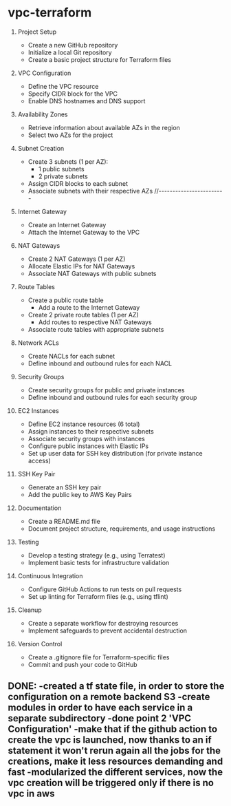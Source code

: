 # vpc-terraform
1. Project Setup
   - Create a new GitHub repository
   - Initialize a local Git repository
   - Create a basic project structure for Terraform files

2. VPC Configuration
   - Define the VPC resource
   - Specify CIDR block for the VPC
   - Enable DNS hostnames and DNS support
3. Availability Zones
   - Retrieve information about available AZs in the region
   - Select two AZs for the project

4. Subnet Creation
   - Create 3 subnets (1 per AZ):
     - 1 public subnets 
     - 2 private subnets 
   - Assign CIDR blocks to each subnet
   - Associate subnets with their respective AZs
//------------------------

5. Internet Gateway
   - Create an Internet Gateway
   - Attach the Internet Gateway to the VPC

6. NAT Gateways
   - Create 2 NAT Gateways (1 per AZ)
   - Allocate Elastic IPs for NAT Gateways
   - Associate NAT Gateways with public subnets

7. Route Tables
   - Create a public route table
     - Add a route to the Internet Gateway
   - Create 2 private route tables (1 per AZ)
     - Add routes to respective NAT Gateways
   - Associate route tables with appropriate subnets

8. Network ACLs
   - Create NACLs for each subnet
   - Define inbound and outbound rules for each NACL

9. Security Groups
   - Create security groups for public and private instances
   - Define inbound and outbound rules for each security group

10. EC2 Instances
    - Define EC2 instance resources (6 total)
    - Assign instances to their respective subnets
    - Associate security groups with instances
    - Configure public instances with Elastic IPs
    - Set up user data for SSH key distribution (for private instance access)

11. SSH Key Pair
    - Generate an SSH key pair
    - Add the public key to AWS Key Pairs

17. Documentation
    - Create a README.md file
    - Document project structure, requirements, and usage instructions

18. Testing
    - Develop a testing strategy (e.g., using Terratest)
    - Implement basic tests for infrastructure validation

19. Continuous Integration
    - Configure GitHub Actions to run tests on pull requests
    - Set up linting for Terraform files (e.g., using tflint)

22. Cleanup
    - Create a separate workflow for destroying resources
    - Implement safeguards to prevent accidental destruction

23. Version Control
    - Create a .gitignore file for Terraform-specific files
    - Commit and push your code to GitHub

DONE:
-created a tf state file, in order to store the configuration on a remote backend S3
-create modules in order to have each service in a separate subdirectory
-done point 2 'VPC Configuration'
-make that if the github action to create the vpc is launched, now thanks to an if statement
    it won't rerun again all the jobs for the creations, make it less resources demanding and fast
-modularized the different services, now the vpc creation will be triggered only if there is no vpc
    in aws
-

